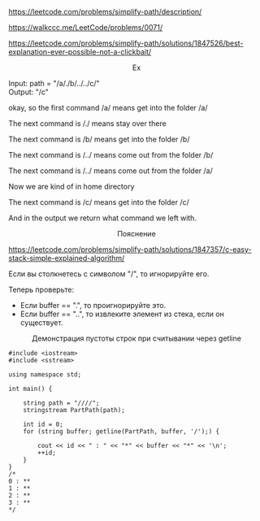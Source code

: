 https://leetcode.com/problems/simplify-path/description/

https://walkccc.me/LeetCode/problems/0071/

https://leetcode.com/problems/simplify-path/solutions/1847526/best-explanation-ever-possible-not-a-clickbait/

<p align="center">Ex</p>

Input: path = "/a/./b/../../c/"  
Output: "/c"

okay, so the first command /a/ means get into the folder /a/

The next command is /./ means stay over there

The next command is /b/ means get into the folder /b/

The next command is /../ means come out from the folder /b/

The next command is /../ means come out from the folder /a/

Now we are kind of in home directory

The next command is /c/ means get into the folder /c/

And in the output we return what command we left with.

<p align="center">Пояснение</p>

https://leetcode.com/problems/simplify-path/solutions/1847357/c-easy-stack-simple-explained-algorithm/

Если вы столкнетесь с символом "/", то игнорируйте его.  

Теперь проверьте:  
- Если buffer == ".", то проигнорируйте это.  
- Если buffer == "..", то извлеките элемент из стека, если он существует.

<p align="center">Демонстрация пустоты строк при считывании через getline</p>

    #include <iostream>
    #include <sstream>
    
    using namespace std;
    
    int main() {
    
    	string path = "////";
    	stringstream PartPath(path);
    
    	int id = 0;
    	for (string buffer; getline(PartPath, buffer, '/');) {
    
    		cout << id << " : " << "*" << buffer << "*" << '\n';
    		++id;
    	}
    }
    /*
    0 : **
    1 : **
    2 : **
    3 : **
    */
